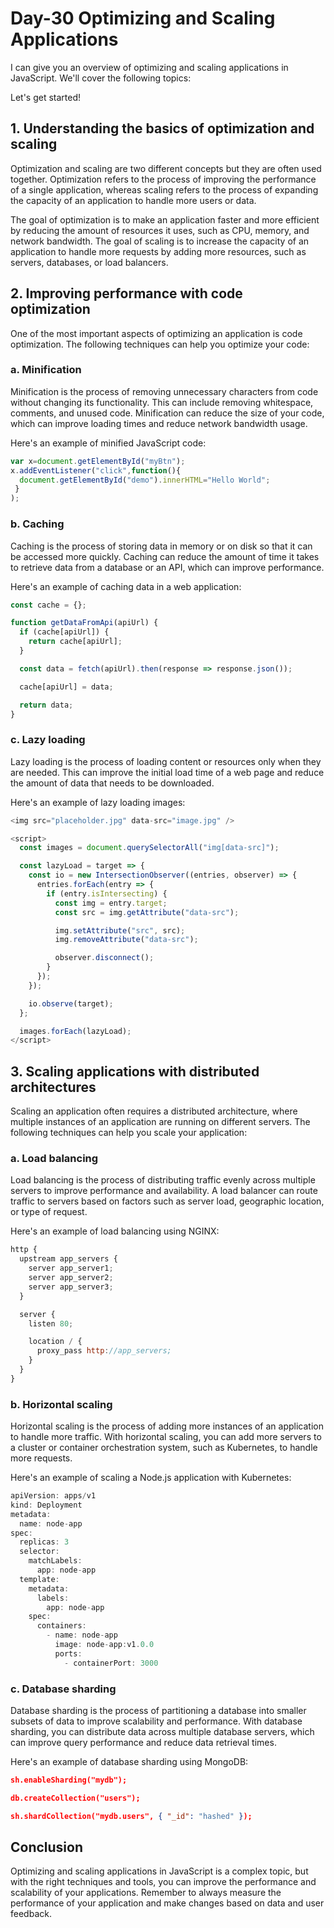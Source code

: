 # Day-30	Optimizing and Scaling Applications

I can give you an overview of optimizing and scaling applications in JavaScript. We'll cover the following topics:

Let's get started!

## 1. Understanding the basics of optimization and scaling

Optimization and scaling are two different concepts but they are often used together. 
Optimization refers to the process of improving the performance of a single application, whereas scaling refers to the process of 
expanding the capacity of an application to handle more users or data.

The goal of optimization is to make an application faster and more efficient by reducing the amount of resources it uses, such as CPU,
memory, and network bandwidth. The goal of scaling is to increase the capacity of an application to handle more requests by 
adding more resources, such as servers, databases, or load balancers.

## 2. Improving performance with code optimization

One of the most important aspects of optimizing an application is code optimization. 
The following techniques can help you optimize your code:

### a. Minification
Minification is the process of removing unnecessary characters from code without changing its functionality. 
This can include removing whitespace, comments, and unused code. Minification can reduce the size of your code, which can improve 
loading times and reduce network bandwidth usage.

Here's an example of minified JavaScript code:

```js
var x=document.getElementById("myBtn");
x.addEventListener("click",function(){
  document.getElementById("demo").innerHTML="Hello World";
 }
);
```

### b. Caching
Caching is the process of storing data in memory or on disk so that it can be accessed more quickly. 
Caching can reduce the amount of time it takes to retrieve data from a database or an API, which can improve performance.

Here's an example of caching data in a web application:

```js
const cache = {};

function getDataFromApi(apiUrl) {
  if (cache[apiUrl]) {
    return cache[apiUrl];
  }

  const data = fetch(apiUrl).then(response => response.json());

  cache[apiUrl] = data;

  return data;
}
```

### c. Lazy loading
Lazy loading is the process of loading content or resources only when they are needed. 
This can improve the initial load time of a web page and reduce the amount of data that needs to be downloaded.

Here's an example of lazy loading images:

```js
<img src="placeholder.jpg" data-src="image.jpg" />

<script>
  const images = document.querySelectorAll("img[data-src]");

  const lazyLoad = target => {
    const io = new IntersectionObserver((entries, observer) => {
      entries.forEach(entry => {
        if (entry.isIntersecting) {
          const img = entry.target;
          const src = img.getAttribute("data-src");

          img.setAttribute("src", src);
          img.removeAttribute("data-src");

          observer.disconnect();
        }
      });
    });

    io.observe(target);
  };

  images.forEach(lazyLoad);
</script>
```

## 3. Scaling applications with distributed architectures
Scaling an application often requires a distributed architecture, where multiple instances of an application are running on different 
servers. The following techniques can help you scale your application:

### a. Load balancing
Load balancing is the process of distributing traffic evenly across multiple servers to improve performance and availability. 
A load balancer can route traffic to servers based on factors such as server load, geographic location, or type of request.

Here's an example of load balancing using NGINX:

```js
http {
  upstream app_servers {
    server app_server1;
    server app_server2;
    server app_server3;
  }

  server {
    listen 80;

    location / {
      proxy_pass http://app_servers;
    }
  }
}
```

### b. Horizontal scaling
Horizontal scaling is the process of adding more instances of an application to handle more traffic. 
With horizontal scaling, you can add more servers to a cluster or container orchestration system, such as Kubernetes, 
to handle more requests.

Here's an example of scaling a Node.js application with Kubernetes:

```js
apiVersion: apps/v1
kind: Deployment
metadata:
  name: node-app
spec:
  replicas: 3
  selector:
    matchLabels:
      app: node-app
  template:
    metadata:
      labels:
        app: node-app
    spec:
      containers:
        - name: node-app
          image: node-app:v1.0.0
          ports:
            - containerPort: 3000
```

### c. Database sharding
Database sharding is the process of partitioning a database into smaller subsets of data to improve scalability and performance. 
With database sharding, you can distribute data across multiple database servers, which can improve query performance and reduce 
data retrieval times.

Here's an example of database sharding using MongoDB:

```json
sh.enableSharding("mydb");

db.createCollection("users");

sh.shardCollection("mydb.users", { "_id": "hashed" });
```

## Conclusion
Optimizing and scaling applications in JavaScript is a complex topic, but with the right techniques and tools, 
you can improve the performance and scalability of your applications. 
Remember to always measure the performance of your application and make changes based on data and user feedback.
